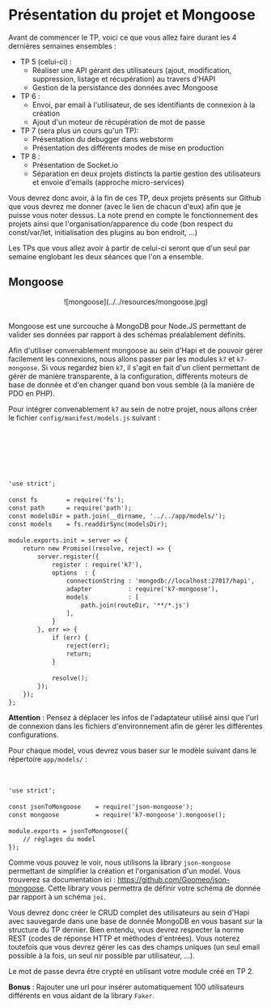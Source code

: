 # Présentation du projet et Mongoose

Avant de commencer le TP, voici ce que vous allez faire durant les 4 dernières semaines ensembles :

- TP 5 (celui-ci) :
    - Réaliser une API gérant des utilisateurs (ajout, modification, suppression, listage et récupération) au travers d'HAPI
    - Gestion de la persistance des données avec Mongoose
- TP 6 :
    - Envoi, par email à l'utilisateur, de ses identifiants de connexion à la création
    - Ajout d'un moteur de récupération de mot de passe
- TP 7 (sera plus un cours qu'un TP):
    - Présentation du debugger dans webstorm
    - Présentation des différents modes de mise en production
- TP 8 :
    - Présentation de Socket.io
    - Séparation en deux projets distincts la partie gestion des utilisateurs et envoie d'emails (approche micro-services)

Vous devrez donc avoir, à la fin de ces TP, deux projets présents sur Github que vous devrez me donner (avec le lien de chacun d'eux) afin que je puisse vous noter dessus.
La note prend en compte le fonctionnement des projets ainsi que l'organisation/apparence du code (bon respect du const/var/let, initialisation des plugins au bon endroit, ...)

Les TPs que vous allez avoir à partir de celui-ci seront que d'un seul par semaine englobant les deux séances que l'on a ensemble.

## Mongoose

<center>
![mongoose](../../resources/mongoose.jpg)
<br>
<br>
</center>

Mongoose est une surcouche à MongoDB pour Node.JS permettant de valider ses données par rapport à des schémas préalablement définits.

Afin d'utiliser convenablement mongoose au sein d'Hapi et de pouvoir gérer facilement les connexions, nous allons passer par les modules `k7` et `k7-mongoose`. Si vous regardez bien `k7`, il s'agit en fait d'un client permettant de gérer de manière transparente, à la configuration, différents moteurs de base de donnée et d'en changer quand bon vous semble (à la manière de PDO en PHP).

Pour intégrer convenablement `k7` au sein de notre projet, nous allons créer le fichier `config/manifest/models.js` suivant :

<br>
<br>
<br>
<br>
<br>


```
'use strict';

const fs        = require('fs');
const path      = require('path');
const modelsDir = path.join(__dirname, '../../app/models/');
const models    = fs.readdirSync(modelsDir);

module.exports.init = server => {
    return new Promise((resolve, reject) => {
        server.register({
            register : require('k7'),
            options  : {
                connectionString : 'mongodb://localhost:27017/hapi',
                adapter          : require('k7-mongoose'),
                models           : [
                    path.join(routeDir, '**/*.js')
                ],
            }
        }, err => {
            if (err) {
                reject(err);
                return;
            }

            resolve();
        });
    });
};
```

**Attention** : Pensez à déplacer les infos de l'adaptateur utilisé ainsi que l'url de connexion dans les fichiers d'environnement afin de gérer les différentes configurations.

Pour chaque model, vous devrez vous baser sur le modèle suivant dans le répertoire `app/models/` :

<br>

```
'use strict';

const jsonToMongoose    = require('json-mongoose');
const mongoose          = require('k7-mongoose').mongoose();

module.exports = jsonToMongoose({
    // réglages du model
});
```

Comme vous pouvez le voir, nous utilisons la library `json-mongoose` permettant de simplifier la création et l'organisation d'un model. Vous trouverez sa documentation ici : https://github.com/Goomeo/json-mongoose. Cette library vous permettra de définir votre schéma de donnée par rapport à un schéma `joi`.

Vous devrez donc créer le CRUD complet des utilisateurs au sein d'Hapi avec sauvegarde dans une base de donnée MongoDB en vous basant sur la structure du TP dernier. Bien entendu, vous devrez respecter la norme REST (codes de réponse HTTP et méthodes d'entrées).
Vous noterez toutefois que vous devrez gérer les cas des champs uniques (un seul email possible à la fois, un seul nir possible par utilisateur, ...).

Le mot de passe devra être crypté en utilisant votre module créé en TP 2.

**Bonus** : Rajouter une url pour insérer automatiquement 100 utilisateurs différents en vous aidant de la library `Faker`.

